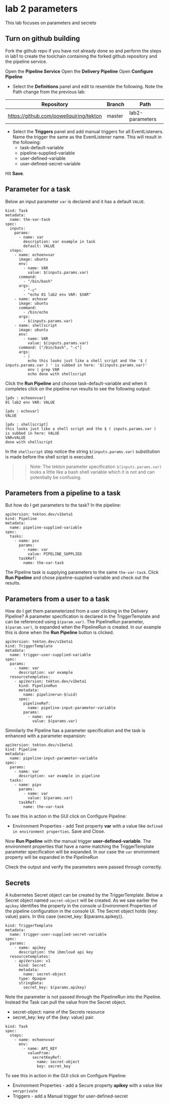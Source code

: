 # lab 2 parameters

This lab focuses on parameters and secrets

## Turn on github building

Fork the github repo if you have not already done so and perform the steps in lab1 to create the toolchain containing the forked github repository and the pipeline service.

Open the **Pipeline Service**
Open the **Delivery Pipeline**
Open **Configure Pipeline**

- Select the **Definitions** panel and edit to resemble the following.  Note the Path change from the previous lab:

| Repository                              | Branch | Path            |
| --------------------------------------- | ------ | --------------- |
| https://github.com/powellquiring/tekton | master | lab2-parameters |

- Select the **Triggers** panel and add manual triggers for all EventListeners.  Name the trigger the same as the EventListener name.  This will result in the following:
  - task-default-variable
  - pipeline-supplied-variable
  - user-defined-variable
  - user-defined-secret-variable

Hit **Save**.

## Parameter for a task

Below an input parameter `var` is declared and it has a default `VALUE`.

```
kind: Task
metadata:
  name: the-var-task
spec:
  inputs:
    params:
      - name: var
        description: var example in task
        default: VALUE
  steps:
    - name: echoenvvar
      image: ubuntu
      env:
        - name: VAR
          value: $(inputs.params.var)
      command:
        - "/bin/bash"
      args:
        - "-c"
        - "echo 01 lab2 env VAR: $VAR"
    - name: echovar
      image: ubuntu
      command:
        - /bin/echo
      args:
        - $(inputs.params.var)
    - name: shellscript
      image: ubuntu
      env:
        - name: VAR
          value: $(inputs.params.var)
      command: ["/bin/bash", "-c"]
      args:
        - |
          echo this looks just like a shell script and the '$ ( inputs.params.var ) ' is subbed in here: '$(inputs.params.var)'
          env | grep VAR
          echo done with shellscript
```

Click the **Run Pipeline** and choose task-default-variable and when it completes click on the pipeline run results to see the following output:

```
[pdv : echoenvvar]
01 lab2 env VAR: VALUE

[pdv : echovar]
VALUE

[pdv : shellscript]
this looks just like a shell script and the $ ( inputs.params.var )  is subbed in here: VALUE
VAR=VALUE
done with shellscript
```

In the `shellscript` step notice the string `$(inputs.params.var)` substitution is made before the shell script is executed.  

>> Note: The tekton parameter specification `$(inputs.params.var)` looks a little like a bash shell variable which it is not and can potentially be confusing.

## Parameters from a pipeline to a task

But how do I get parameters to the task? In the pipeline:

```
apiVersion: tekton.dev/v1beta1
kind: Pipeline
metadata:
  name: pipeline-supplied-variable
spec:
  tasks:
    - name: psv
      params:
        - name: var
          value: PIPELINE_SUPPLIED
      taskRef:
        name: the-var-task
```
The Pipeline task is supplying parameters to the same `the-var-task`.  Click **Run Pipeline** and chose pipeline-supplied-variable and check out the results.

## Parameters from a user to a task

How do I get them parameterized from a user clicking in the Delivery Pipeline? A parameter specification is declared in the TriggerTemplate and can be referenced using `$(param.var)`.  The PipelineRun parameter, `$(param.var)`, is expanded when the PipelineRun is created.  In our example this is done when the **Run Pipeline** button is clicked.

```
apiVersion: tekton.dev/v1beta1
kind: TriggerTemplate
metadata:
  name: trigger-user-supplied-variable
spec:
  params:
    - name: var
      description: var example
  resourcetemplates:
    - apiVersion: tekton.dev/v1beta1
      kind: PipelineRun
      metadata:
        name: pipelinerun-$(uid)
      spec:
        pipelineRef:
          name: pipeline-input-parameter-variable
        params:
          - name: var
            value: $(params.var)
```

Simnilarly the Pipeline has a parameter specification and the task is enhanced with a parameter expansion:

```
apiVersion: tekton.dev/v1beta1
kind: Pipeline
metadata:
  name: pipeline-input-parameter-variable
spec:
  params:
    - name: var
      description: var example in pipeline
  tasks:
    - name: pipv
      params:
        - name: var
          value: $(params.var)
      taskRef:
        name: the-var-task
```

To see this in action in the GUI click on Configure Pipeline:
- Environment Properties - add Text property **var** with a value like `defined in environment properties`.  Save and Close.

Now **Run Pipeline** with the manual trigger **user-defined-variable**.  The environment properties that have a name matching the TriggerTemplate parameter specification will be expanded.  In our case the `var` environment property will be expanded in the PipelineRun

Check the output and verify the parameters were passed through correctly.

## Secrets

A kubernetes Secret object can be created by the TriggerTemplate. Below a Secret object named `secret-object` will be created.  As we saw earlier the `apikey` identifies the property in the console ui Environment Properties of the pipeline configuration in the console UI. The Secret object holds {key: value} pairs.  In this case {secret_key: $(params.apikey)}.

```
kind: TriggerTemplate
metadata:
  name: trigger-user-supplied-secret-variable
spec:
  params:
    - name: apikey
      description: the ibmcloud api key
  resourcetemplates:
    - apiVersion: v1
      kind: Secret
      metadata:
        name: secret-object
      type: Opaque
      stringData:
        secret_key: $(params.apikey)
```

Note the parameter is not passed through the PipelineRun into the Pipeline.  Instead the Task can pull the value from the Secret object.

- secret-object: name of the Secrets resource
- secret_key: key of the {key: value} pair.

```
kind: Task
spec:
  steps:
    - name: echoenvvar
      env:
        - name: API_KEY
          valueFrom:
            secretKeyRef:
              name: secret-object
              key: secret_key
```

To see this in action in the GUI click on Configure Pipeline:
- Environment Properties - add a Secure property **apikey** with a value like `veryprivate`
- Triggers - add a Manual trigger for user-defined-secret
